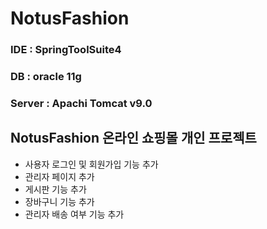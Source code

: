 # NotusFashion

### IDE : SpringToolSuite4

### DB : oracle 11g

### Server : Apachi Tomcat v9.0

## NotusFashion 온라인 쇼핑몰 개인 프로젝트

- 사용자 로그인 및 회원가입 기능 추가
- 관리자 페이지 추가 
- 게시판 기능 추가
- 장바구니 기능 추가
- 관리자 배송 여부 기능 추가

